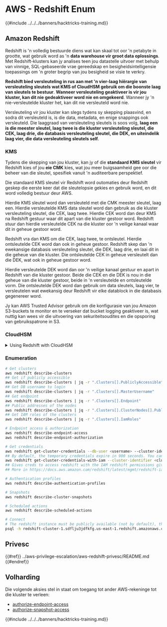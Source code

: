 # AWS - Redshift Enum

{{#include ../../../banners/hacktricks-training.md}}

## Amazon Redshift

Redshift is 'n volledig bestuurde diens wat kan skaal tot oor 'n petabyte in grootte, wat gebruik word as 'n **data warehouse vir groot data oplossings**. Met Redshift-klusters kan jy analises teen jou datastelle uitvoer met behulp van vinnige, SQL-gebaseerde vrae gereedskap en besigheidsintelligensie toepassings om 'n groter begrip van jou besigheid se visie te verkry.

**Redshift bied versleuteling in rus aan met 'n vier-laag hiërargie van versleuteling sleutels wat KMS of CloudHSM gebruik om die boonste laag van sleutels te bestuur**. **Wanneer versleuteling geaktiveer is vir jou kluster, kan dit nie gedeaktiveer word nie en omgekeerd**. Wanneer jy 'n nie-versleutelde kluster het, kan dit nie versleuteld word nie.

Versleuteling vir jou kluster kan slegs tydens sy skepping plaasvind, en sodra dit versleuteld is, is die data, metadata, en enige snappings ook versleuteld. Die laaggraad van versleuteling sleutels is soos volg, **laag een is die meester sleutel, laag twee is die kluster versleuteling sleutel, die CEK, laag drie, die databasis versleuteling sleutel, die DEK, en uiteindelik laag vier, die data versleuteling sleutels self**.

### KMS

Tydens die skepping van jou kluster, kan jy of die **standaard KMS sleutel** vir Redshift kies of jou **eie CMK** kies, wat jou meer buigsaamheid gee oor die beheer van die sleutel, spesifiek vanuit 'n auditeerbare perspektief.

Die standaard KMS sleutel vir Redshift word outomaties deur Redshift geskep die eerste keer dat die sleutelopsie gekies en gebruik word, en dit word volledig bestuur deur AWS.

Hierdie KMS sleutel word dan versleuteld met die CMK meester sleutel, laag een. Hierdie versleutelde KMS data sleutel word dan gebruik as die kluster versleuteling sleutel, die CEK, laag twee. Hierdie CEK word dan deur KMS na Redshift gestuur waar dit apart van die kluster gestoor word. Redshift stuur dan hierdie versleutelde CEK na die kluster oor 'n veilige kanaal waar dit in geheue gestoor word.

Redshift vra dan KMS om die CEK, laag twee, te ontsleutel. Hierdie ontsleutelde CEK word dan ook in geheue gestoor. Redshift skep dan 'n ewekansige databasis versleuteling sleutel, die DEK, laag drie, en laai dit in die geheue van die kluster. Die ontsleutelde CEK in geheue versleutelt dan die DEK, wat ook in geheue gestoor word.

Hierdie versleutelde DEK word dan oor 'n veilige kanaal gestuur en apart in Redshift van die kluster gestoor. Beide die CEK en die DEK is nou in die geheue van die kluster gestoor, beide in 'n versleutelde en ontsleutelde vorm. Die ontsleutelde DEK word dan gebruik om data sleutels, laag vier, te versleutelen wat ewekansig deur Redshift vir elke datablock in die databasis gegenereer word.

Jy kan AWS Trusted Advisor gebruik om die konfigurasie van jou Amazon S3-buckets te monitor en te verseker dat bucket logging geaktiveer is, wat nuttig kan wees vir die uitvoering van sekuriteitsoudites en die opsporing van gebruikspatrone in S3.

### CloudHSM

<details>

<summary>Using Redshift with CloudHSM</summary>

Wanneer jy met CloudHSM werk om jou versleuteling uit te voer, moet jy eers 'n vertroude verbinding tussen jou HSM-klient en Redshift opstel terwyl jy kliënt- en bedienersertifikate gebruik.

Hierdie verbinding is nodig om veilige kommunikasie te bied, wat toelaat dat versleuteling sleutels tussen jou HSM-klient en jou Redshift-klusters gestuur kan word. Met 'n ewekansig gegenereerde private en publieke sleutel paar, skep Redshift 'n publieke kliëntsertifikaat, wat versleuteld en deur Redshift gestoor word. Dit moet afgelaai en geregistreer word by jou HSM-klient, en aan die regte HSM-partisie toegeken word.

Jy moet dan Redshift konfigureer met die volgende besonderhede van jou HSM-klient: die HSM IP-adres, die HSM-partisie naam, die HSM-partisie wagwoord, en die publieke HSM bedienersertifikaat, wat deur CloudHSM met 'n interne meester sleutel versleuteld is. Sodra hierdie inligting verskaf is, sal Redshift bevestig en verifieer dat dit kan aansluit en toegang tot die ontwikkelingspartisie kan verkry.

As jou interne sekuriteitsbeleide of bestuurbeheer bepaal dat jy sleutelrotasie moet toepas, dan is dit moontlik met Redshift wat jou in staat stel om versleuteling sleutels vir versleutelde klusters te roteer, egter, jy moet bewus wees dat tydens die sleutelrotasie proses, dit 'n kluster vir 'n baie kort tydperk van tyd onbeskikbaar sal maak, en dit is dus die beste om sleutels slegs te roteer soos en wanneer jy dit nodig het, of as jy voel dat hulle moontlik gecompromitteer is.

Tydens die rotasie, sal Redshift die CEK vir jou kluster en vir enige rugsteun van daardie kluster roteer. Dit sal 'n DEK vir die kluster roteer, maar dit is nie moontlik om 'n DEK vir die snappings wat in S3 gestoor is en met die DEK versleuteld is, te roteer nie. Dit sal die kluster in 'n toestand van 'sleutels roteer' plaas totdat die proses voltooi is wanneer die status weer 'beskikbaar' sal wees.

</details>

### Enumeration
```bash
# Get clusters
aws redshift describe-clusters
## Get if publicly accessible
aws redshift describe-clusters | jq -r ".Clusters[].PubliclyAccessible"
## Get DB username to login
aws redshift describe-clusters | jq -r ".Clusters[].MasterUsername"
## Get endpoint
aws redshift describe-clusters | jq -r ".Clusters[].Endpoint"
## Public addresses of the nodes
aws redshift describe-clusters | jq -r ".Clusters[].ClusterNodes[].PublicIPAddress"
## Get IAM roles of the clusters
aws redshift describe-clusters | jq -r ".Clusters[].IamRoles"

# Endpoint access & authorization
aws redshift describe-endpoint-access
aws redshift describe-endpoint-authorization

# Get credentials
aws redshift get-cluster-credentials --db-user <username> --cluster-identifier <cluster-id>
## By default, the temporary credentials expire in 900 seconds. You can optionally specify a duration between 900 seconds (15 minutes) and 3600 seconds (60 minutes).
aws redshift get-cluster-credentials-with-iam --cluster-identifier <cluster-id>
## Gives creds to access redshift with the IAM redshift permissions given to the current AWS account
## More in https://docs.aws.amazon.com/redshift/latest/mgmt/redshift-iam-access-control-identity-based.html

# Authentication profiles
aws redshift describe-authentication-profiles

# Snapshots
aws redshift describe-cluster-snapshots

# Scheduled actions
aws redshift describe-scheduled-actions

# Connect
# The redshift instance must be publicly available (not by default), the sg need to allow inbounds connections to the port and you need creds
psql -h redshift-cluster-1.sdflju3jdfkfg.us-east-1.redshift.amazonaws.com -U admin -d dev -p 5439
```
## Privesc

{{#ref}}
../aws-privilege-escalation/aws-redshift-privesc/README.md
{{#endref}}

## Volharding

Die volgende aksies stel in staat om toegang tot ander AWS-rekeninge tot die kluster te verleen:

- [authorize-endpoint-access](https://docs.aws.amazon.com/cli/latest/reference/redshift/authorize-endpoint-access.html)
- [authorize-snapshot-access](https://docs.aws.amazon.com/cli/latest/reference/redshift/authorize-snapshot-access.html)

{{#include ../../../banners/hacktricks-training.md}}
